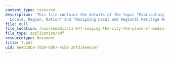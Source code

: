 ```yaml
---
content_type: resource
description: 'This file contains the details of the topic "Fabricating Heritage Narratives:
  Locale, Region, Nation" and "Designing Local and Regional Heritage Narratives".'
file: null
file_location: /coursemedia/11-947-imaging-the-city-the-place-of-media-in-city-design-and-development-fall-1998/ae4d18ba78398d674cb626fd14ee6c67_7.pdf
file_type: application/pdf
resourcetype: Document
title: 7.pdf
uid: ae4d18ba-7839-8d67-4cb6-26fd14ee6c67
---
```

